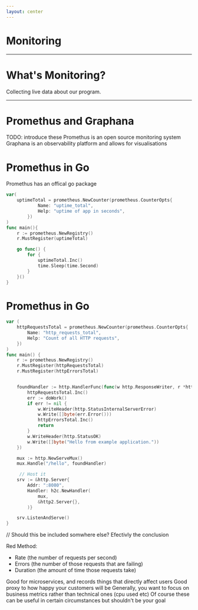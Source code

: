 ```yaml
---
layout: center
---
```


# Monitoring

---

# What's Monitoring? 

Collecting live data about our program.

---

# Promethus and Graphana

TODO: introduce these
Promethus is an open source monitoring system
Graphana is an observability platform and allows for visualisations

# Promethus in Go

Promethus has an offical go package
```go
var(
    uptimeTotal = prometheus.NewCounter(prometheus.CounterOpts{
            Name: "uptime_total",
            Help: "uptime of app in seconds",
        })
)
func main(){
    r := prometheus.NewRegistry()
    r.MustRegister(uptimeTotal)

    go func() {
        for {
            uptimeTotal.Inc()
            time.Sleep(time.Second)
        }
    }()
}
```

# Promethus in Go
```go
var (
    httpRequestsTotal = prometheus.NewCounter(prometheus.CounterOpts{
        Name: "http_requests_total",
        Help: "Count of all HTTP requests",
    })
)
func main() {
    r := prometheus.NewRegistry()
    r.MustRegister(httpRequestsTotal)
    r.MustRegister(httpErrorsTotal)


    foundHandler := http.HandlerFunc(func(w http.ResponseWriter, r *http.Request) {
        httpRequestsTotal.Inc()
        err := doWork()
        if err != nil {
            w.WriteHeader(http.StatusInternalServerError)
            w.Write([]byte(err.Error()))
            httpErrorsTotal.Inc()
            return
        }
        w.WriteHeader(http.StatusOK)
        w.Write([]byte("Hello from example application."))
    })

    mux := http.NewServeMux()
    mux.Handle("/hello", foundHandler)

     // Host it
    srv := &http.Server{
        Addr: ":8080",
        Handler: h2c.NewHandler(
            mux,
            &http2.Server{},
        )}

    srv.ListenAndServe()
}

```



// Should this be included somwhere else? Efectivly the conclusion

Red Method:
- Rate (the number of requests per second)
- Errors (the number of those requests that are failing)
- Duration (the amount of time those requests take)

Good for microservices, and records things that directly affect users
Good proxy to how happy your customers will be
Generally, you want to focus on business metrics rather than technical ones (cpu used etc)
Of course these can be useful in certain circumstances but shouldn't be your goal




